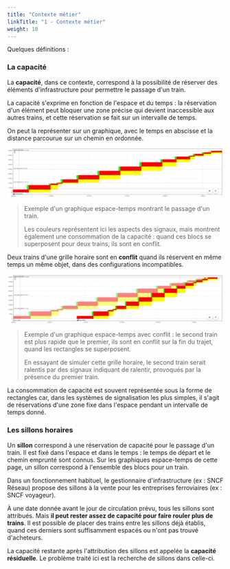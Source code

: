 ```yaml
---
title: "Contexte métier"
linkTitle: "1 - Contexte métier"
weight: 10
---
```


Quelques définitions :

### La capacité

La **capacité**, dans ce contexte, correspond à la possibilité de
réserver des éléments d'infrastructure pour permettre le passage
d'un train.

La capacité s'exprime en fonction de l'espace et du temps :
la réservation d'un élément peut bloquer une zone précise
qui devient inaccessible aux autres trains, et cette réservation
se fait sur un intervalle de temps.

On peut la représenter
sur un graphique, avec le temps en abscisse et la distance parcourue
sur un chemin en ordonnée.

![Graphique espace temps](space_time_chart.png)

> Exemple d'un graphique espace-temps montrant le passage d'un train.
>
> Les couleurs représentent ici les aspects des signaux, mais
> montrent également une consommation de la capacité :
> quand ces blocs se superposent pour deux trains, ils sont en conflit.

Deux trains d'une grille horaire sont en **conflit**
quand ils réservent en même temps un même objet, dans des
configurations incompatibles.

![Graphique espace temps avec conflit](conflict.png)

> Exemple d'un graphique espace-temps avec conflit : le second train
> est plus rapide que le premier, ils sont en conflit sur la fin du trajet,
> quand les rectangles se superposent.
>
> En essayant de simuler cette grille horaire, le second train serait
> ralentis par des signaux indiquant de ralentir, provoqués par la
> présence du premier train.

La consommation de capacité est souvent représentée sous la forme de
rectangles car, dans les systèmes de signalisation les plus simples,
il s'agit de réservations d'une zone fixe dans l'espace pendant un intervalle de temps donné.



### Les sillons horaires

Un **sillon** correspond à une réservation de capacité pour le
passage d'un train. Il est fixé dans l'espace et dans le temps :
le temps de départ et le chemin emprunté sont connus.
Sur les graphiques espace-temps de cette page, un sillon correspond
à l'ensemble des blocs pour un train.

Dans un fonctionnement habituel, le gestionnaire d'infrastructure
(ex : SNCF Réseau) propose des sillons à la vente pour les entreprises
ferroviaires (ex : SNCF voyageur).

À une date donnée avant le jour de
circulation prévu, tous les sillons sont attribués. Mais **il peut rester
assez de capacité pour faire rouler plus de trains**. Il est
possible de placer des trains entre les sillons déjà établis,
quand ces derniers sont suffisamment espacés ou n'ont pas
trouvé d'acheteurs.

La capacité restante après l'attribution des sillons est appelée 
la **capacité résiduelle**. Le problème traité ici est la recherche
de sillons dans celle-ci. 

